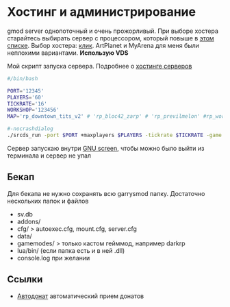 # Хостинг и администрирование

gmod server однопоточный и очень прожорливый. При выборе хостера старайтесь выбирать сервер с процессором, который повыше в [этом списке](https://www.cpubenchmark.net/singleThread.html). Выбор хостера: [клик](https://forum.gm-donate.net/t/posovetujte-hosting/832/). ArtPlanet и MyArena для меня были неплохими вариантами. **Использую VDS**

Мой скрипт запуска сервера. Подробнее о [хостинге серверов](https://wiki.facepunch.com/gmod/Downloading_a_Dedicated_Server)

```sh
#/bin/bash

PORT='12345'
PLAYERS='60'
TICKRATE='16'
WORKSHOP='123456'
MAP='rp_downtown_tits_v2' # 'rp_bloc42_zarp' # 'rp_previlmelon' #rp_world_kdg

#-nocrashdialog
./srcds_run -port $PORT +maxplayers $PLAYERS -tickrate $TICKRATE -game garrysmod -console -condebug -insecure +host_workshop_collection $WORKSHOP +map $MAP # -allowlocalhttp # -autoupdate

```

Сервер запускаю внутри [GNU screen](https://linuxize.com/post/how-to-use-linux-screen/), чтобы можно было выйти из терминала и сервер не упал

## Бекап

Для бекапа не нужно сохранять всю garrysmod папку. Достаточно нескольких папок и файлов

- sv.db
- addons/
- cfg/ > autoexec.cfg, mount.cfg, server.cfg
- data/
- gamemodes/ > только кастом гейммод, например darkrp
- lua/bin/ (если папка есть и в ней .dll)
- console.log при желании

## Ссылки

- [Автодонат](https://vk.com/gmod.donate) автоматический прием донатов
